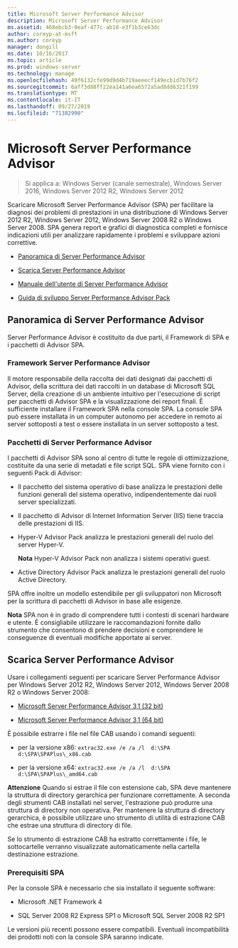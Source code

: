 ```yaml
---
title: Microsoft Server Performance Advisor
description: Microsoft Server Performance Advisor
ms.assetid: 468ebcb3-9eaf-477c-ab10-e3f1b3ce63dc
author: coreyp-at-msft
ms.author: coreyp
manager: dongill
ms.date: 10/16/2017
ms.topic: article
ms.prod: windows-server
ms.technology: manage
ms.openlocfilehash: 49f6132cfe99d9d4b719aeeecf149ecb1d7b76f2
ms.sourcegitcommit: 6aff3d88ff22ea141a6ea6572a5ad8dd6321f199
ms.translationtype: MT
ms.contentlocale: it-IT
ms.lasthandoff: 09/27/2019
ms.locfileid: "71382990"
---
```

# <a name="microsoft-server-performance-advisor"></a>Microsoft Server Performance Advisor

>Si applica a: Windows Server (canale semestrale), Windows Server 2016, Windows Server 2012 R2, Windows Server 2012

Scaricare Microsoft Server Performance Advisor (SPA) per facilitare la diagnosi dei problemi di prestazioni in una distribuzione di Windows Server 2012 R2, Windows Server 2012, Windows Server 2008 R2 o Windows Server 2008. SPA genera report e grafici di diagnostica completi e fornisce indicazioni utili per analizzare rapidamente i problemi e sviluppare azioni correttive.

-   [Panoramica di Server Performance Advisor](#bkmk-aboutspa)

-   [Scarica Server Performance Advisor](#bkmk-downloadspa)

-   [Manuale dell'utente di Server Performance Advisor](server-performance-advisor-users-guide.md)

-   [Guida di sviluppo Server Performance Advisor Pack](server-performance-advisor-pack-development-guide.md)

## <a href="" id="bkmk-aboutspa"></a>Panoramica di Server Performance Advisor

Server Performance Advisor è costituito da due parti, il Framework di SPA e i pacchetti di Advisor SPA.

### <a name="the-server-performance-advisor-framework"></a>Framework Server Performance Advisor

Il motore responsabile della raccolta dei dati designati dai pacchetti di Advisor, della scrittura dei dati raccolti in un database di Microsoft SQL Server, della creazione di un ambiente intuitivo per l'esecuzione di script per pacchetti di Advisor SPA e la visualizzazione dei report finali. È sufficiente installare il Framework SPA nella console SPA. La console SPA può essere installata in un computer autonomo per accedere in remoto ai server sottoposti a test o essere installata in un server sottoposto a test.

### <a name="server-performance-advisor-packs"></a>Pacchetti di Server Performance Advisor

I pacchetti di Advisor SPA sono al centro di tutte le regole di ottimizzazione, costituite da una serie di metadati e file script SQL. SPA viene fornito con i seguenti Pack di Advisor:

-   Il pacchetto del sistema operativo di base analizza le prestazioni delle funzioni generali del sistema operativo, indipendentemente dai ruoli server specializzati.

-   Il pacchetto di Advisor di Internet Information Server (IIS) tiene traccia delle prestazioni di IIS.

-   Hyper-V Advisor Pack analizza le prestazioni generali del ruolo del server Hyper-V.

    **Nota** Hyper-V Advisor Pack non analizza i sistemi operativi guest.

     

-   Active Directory Advisor Pack analizza le prestazioni generali del ruolo Active Directory.

SPA offre inoltre un modello estendibile per gli sviluppatori non Microsoft per la scrittura di pacchetti di Advisor in base alle esigenze.

**Nota** SPA non è in grado di comprendere tutti i contesti di scenari hardware e utente. È consigliabile utilizzare le raccomandazioni fornite dallo strumento che consentono di prendere decisioni e comprendere le conseguenze di eventuali modifiche apportate ai server.

 

## <a href="" id="bkmk-downloadspa"></a>Scarica Server Performance Advisor


Usare i collegamenti seguenti per scaricare Server Performance Advisor per Windows Server 2012 R2, Windows Server 2012, Windows Server 2008 R2 o Windows Server 2008:

-   [Microsoft Server Performance Advisor 3,1 (32 bit)](https://go.microsoft.com/fwlink/p/?linkid=327751)

-   [Microsoft Server Performance Advisor 3,1 (64 bit)](https://go.microsoft.com/fwlink/p/?linkid=327752)

È possibile estrarre i file nel file CAB usando i comandi seguenti:

-   per la versione x86: `extrac32.exe /e /a /l  d:\SPA   d:\SPA\SPAPlus\_x86.cab`

-   per la versione x64: `extrac32.exe /e /a /l  d:\SPA   d:\SPA\SPAPlus\_amd64.cab`

**Attenzione** Quando si estrae il file con estensione cab, SPA deve mantenere la struttura di directory gerarchica per funzionare correttamente. A seconda degli strumenti CAB installati nel server, l'estrazione può produrre una struttura di directory non operativa. Per mantenere la struttura di directory gerarchica, è possibile utilizzare uno strumento di utilità di estrazione CAB che estrae una struttura di directory di file.

Se lo strumento di estrazione CAB ha estratto correttamente i file, le sottocartelle verranno visualizzate automaticamente nella cartella destinazione estrazione.

### <a name="spa-prerequisites"></a>Prerequisiti SPA

Per la console SPA è necessario che sia installato il seguente software:

-   Microsoft .NET Framework 4

-   SQL Server 2008 R2 Express SP1 o Microsoft SQL Server 2008 R2 SP1

Le versioni più recenti possono essere compatibili. Eventuali incompatibilità dei prodotti noti con la console SPA saranno indicate.
